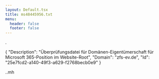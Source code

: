 ```yaml
---
layout: Default.tsx
title: ms48445956.txt
menu:
  header: false
  footer: false
---
```

.

{ "Description": "Überprüfungsdatei für Domänen-Eigentümerschaft für Microsoft 365-Position im Website-Root", "Domain": "zfs-ev.de", "Id": "25e7fcd2-a140-49f3-a629-f2768becb0e9" }


..mh